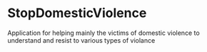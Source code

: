 # StopDomesticViolence
Application for helping mainly the victims of domestic violence to understand and resist to various types of violance
